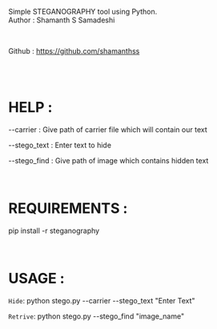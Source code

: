 Simple STEGANOGRAPHY tool using Python.
<br>
Author : Shamanth S Samadeshi

<br>

Github : https://github.com/shamanthss 

<br>

<br>

# HELP :

  --carrier    : Give path of carrier file which will contain our text

  --stego_text : Enter text to hide

  --stego_find : Give path of image which contains hidden text

<br>

# REQUIREMENTS :
 
  pip install -r steganography 

<br>

# USAGE : 

 `Hide`: python stego.py --carrier --stego_text "Enter Text"

 `Retrive`: python stego.py --stego_find "image_name"
